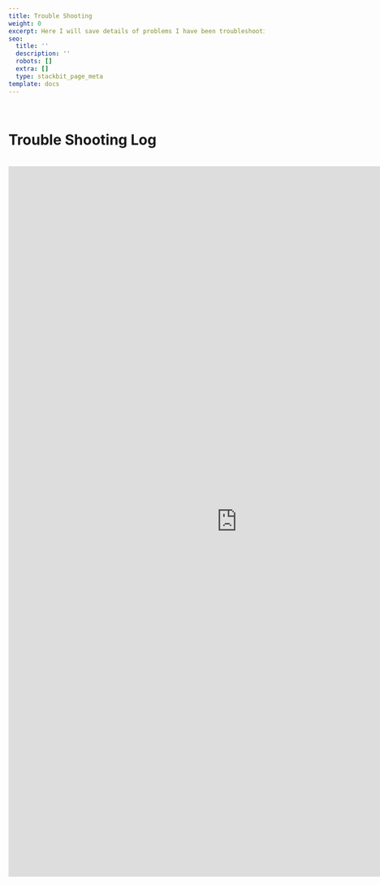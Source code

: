 ```yaml
---
title: Trouble Shooting
weight: 0
excerpt: Here I will save details of problems I have been troubleshooting.
seo:
  title: ''
  description: ''
  robots: []
  extra: []
  type: stackbit_page_meta
template: docs
---
```



<br>
<h1>  Trouble Shooting Log </h1>
<br>
<iframe width="900" height="1400" frameborder="0" scrolling="no" src="https://onedrive.live.com/embed?resid=D21009FDD967A241%21538628&authkey=%21AB8fPL3wSKz3AxU&em=2&AllowTyping=True&wdHideGridlines=True&wdHideHeaders=True&wdDownloadButton=True&wdInConfigurator=True"></iframe>

<br>
